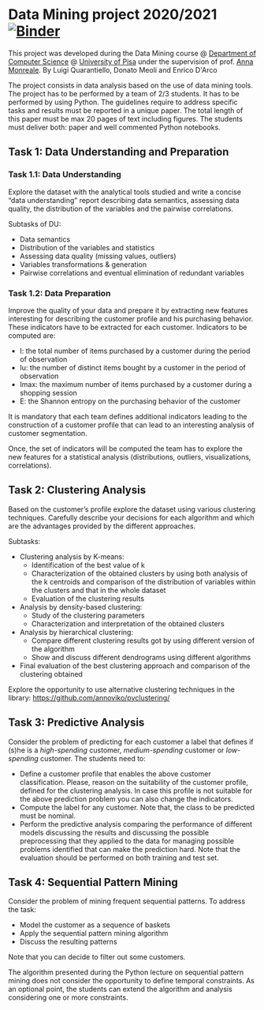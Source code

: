 # Data Mining project 2020/2021 [![Binder](https://mybinder.org/badge_logo.svg)](https://mybinder.org/v2/gh/dmeoli/DataMiningUniPi/master)

This project was developed during the Data Mining course @ 
[Department of Computer Science](https://www.di.unipi.it/en/) @ [University of Pisa](https://www.unipi.it/index.php/english) 
under the supervision of prof. 
[Anna Monreale](http://pages.di.unipi.it/amonreale/).
By Luigi Quarantiello, Donato Meoli and Enrico D'Arco

The project consists in data analysis based on the use of data mining tools.
The project has to be performed by a team of 2/3 students. It has to be performed by
using Python. The guidelines require to address specific tasks and results must be
reported in a unique paper. The total length of this paper must be max 20 pages of text
including figures. The students must deliver both: paper and well commented Python
notebooks.

## Task 1: Data Understanding and Preparation

### Task 1.1: Data Understanding
Explore the dataset with the analytical tools
studied and write a concise “data understanding” report describing data
semantics, assessing data quality, the distribution of the variables and the
pairwise correlations.

Subtasks of DU:
- Data semantics
- Distribution of the variables and statistics
- Assessing data quality (missing values, outliers)
- Variables transformations & generation
- Pairwise correlations and eventual elimination of redundant variables

### Task 1.2: Data Preparation 
Improve the quality of your data and prepare it by extracting new features interesting for describing the customer profile and his
purchasing behavior. These indicators have to be extracted for each customer.
Indicators to be computed are:
- I: the total number of items purchased by a customer during the period of
observation
- Iu: the number of distinct items bought by a customer in the period of
observation
- Imax: the maximum number of items purchased by a customer during a
shopping session
- E: the Shannon entropy on the purchasing behavior of the customer

It is mandatory that each team defines additional indicators leading to the
construction of a customer profile that can lead to an interesting analysis of
customer segmentation.

Once, the set of indicators will be computed the team has to explore the new
features for a statistical analysis (distributions, outliers, visualizations,
correlations).

## Task 2: Clustering Analysis
Based on the customer’s profile explore the dataset using various clustering techniques.
Carefully describe your decisions for each algorithm and which are the advantages
provided by the different approaches.

Subtasks:
- Clustering analysis by K-means:
    - Identification of the best value of k
    - Characterization of the obtained clusters by using both analysis of
the k centroids and comparison of the distribution of variables within
the clusters and that in the whole dataset
    - Evaluation of the clustering results
- Analysis by density-based clustering:
    - Study of the clustering parameters
    - Characterization and interpretation of the obtained clusters
- Analysis by hierarchical clustering:
    - Compare different clustering results got by using different version of
the algorithm
    - Show and discuss different dendrograms using different algorithms
- Final evaluation of the best clustering approach and comparison of the clustering
obtained

Explore the opportunity to use alternative clustering
techniques in the library: https://github.com/annoviko/pyclustering/

## Task 3: Predictive Analysis
Consider the problem of predicting for each customer a label that defines if (s)he is a
*high-spending* customer, *medium-spending* customer or *low-spending* customer.
The students need to:
- Define a customer profile that enables the above customer classification. Please,
reason on the suitability of the customer profile, defined for the clustering
analysis. In case this profile is not suitable for the above prediction problem you
can also change the indicators.
- Compute the label for any customer. Note that, the class to be predicted must be
nominal.
- Perform the predictive analysis comparing the performance of different models
discussing the results and discussing the possible preprocessing that they
applied to the data for managing possible problems identified that can make the
prediction hard. Note that the evaluation should be performed on both training
and test set.
  
## Task 4: Sequential Pattern Mining
Consider the problem of mining frequent sequential patterns. To address the task:
- Model the customer as a sequence of baskets
- Apply the sequential pattern mining algorithm
- Discuss the resulting patterns

Note that you can decide to filter out some customers.

The algorithm presented during the Python lecture on sequential
pattern mining does not consider the opportunity to define temporal constraints.
As an optional point, the students can extend the algorithm and analysis considering one
or more constraints.
